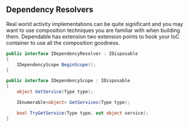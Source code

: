 ## <a name="dependency-resolvers" class="anchor"></a>Dependency Resolvers
Real world activity implementations can be quite significant and you may want to use composition techniques you are familiar with when building them. Dependable has extension two extension points to hook your IoC container to use all the composition goodness. 

```csharp
public interface IDependencyResolver : IDisposable
{
    IDependencyScope BeginScope();
}

public interface IDependencyScope : IDisposable
{
    object GetService(Type type);

    IEnumerable<object> GetServices(Type type);

    bool TryGetService(Type type, out object service);
}
```